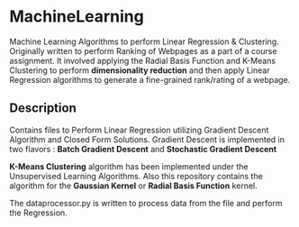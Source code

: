 # MachineLearning
Machine Learning Algorithms to perform Linear Regression & Clustering.
Originally written to perform Ranking of Webpages as a part of a course assignment. It involved applying the Radial Basis Function and
K-Means Clustering to perform <b>dimensionality reduction</b> and then apply Linear Regression algorithms to generate a fine-grained rank/rating of a
webpage.

## Description

Contains files to Perform Linear Regression utilizing Gradient Descent Algorithm and Closed Form Solutions.
Gradient Descent is implemented in two flavors : <b>Batch Gradient Descent</b> and <b>Stochastic Gradient Descent</b>

<b>K-Means Clustering</b> algorithm has been implemented under the Unsupervised Learning Algorithms.
Also this repository contains the algorithm for the <b>Gaussian Kernel</b> or <b>Radial Basis Function</b> kernel.

The dataprocessor.py is written to process data from the file and perform the Regression.
